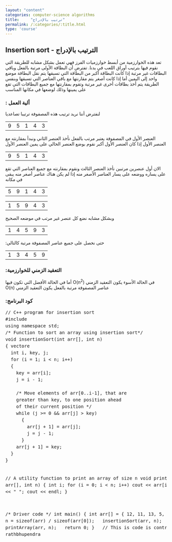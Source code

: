 ```yaml
---
layout: "content"
categories: computer-science algorithms
title:     "ترتيب بالإدراج"
permalink: /:categories/:title.html
type: 'course'
---
```


<div class="col-12">
  <h2>
  <bdi>
    الترتيب بالإدراج - Insertion sort
  </bdi>
  </h2>
  <p class="content-p">
  <bdi>
  تعد هذه الخوارزمية من أبسط خوارزميات الفرز فهي تعمل بشكل مشابه للطريقة التي نقوم فيها بترتيب أوراق اللعب في يدنا.
تفترض أن البطاقة الأولى مرتبة بالفعل وباقي البطاقات غير مرتبة إذا كانت البطاقة أكبر من البطاقة التي تسبقها يتم نقل البطاقة موضع واحد إلى اليمين
أما إذا كانت أصغر يتم مقارنتها مع باقي العناصر التي تسبقها وبنفس الطريقة يتم أخذ بطاقات أخرى غير مرتبة وتقوم بمقارنتها مع جميع البطاقات التي تقع على يمينها وذلك لوضعها  في مكانها المناسب
  </bdi>
  </p>
  <h3>
  <bdi>
  ألية العمل :
  </bdi>
  </h3>
  <p class="content-p">
    لنفترض أننا نريد ترتيب هذه المصفوفة ترتيبا تصاعديا
  </p>
  <div class="text-center">
    <table class="table table-bordered">
      <tr>
        <td>9 </td>
        <td>5 </td>
        <td>1 </td>
        <td>4 </td>
        <td>3 </td>
      </tr>
    </table>
  </div>
  <p class="content-p">
العنصر الأول في المصفوفة يعتبر مرتب بالفعل نأخذ العنصر الثاني ونبدأ بمقارنته مع العنصر الأول إذا كان العنصر الأول أكبر نقوم بوضع العنصر الحالي على يمين العنصر الأول
  </p>
  <div class="text-center">
    <table class="table table-bordered">
      <tr>
        <td class="item-selected">9 </td>
        <td>5 </td>
        <td>1 </td>
        <td>4 </td>
        <td>3 </td>
      </tr>
    </table>
  </div>

  <p class="content-p">
الان أول عنصرين مرتبين نأخذ العنصر الثالث ونقوم بمقارنته مع جميع العناصر التي تقع على يساره ووضعه على يسار العناصر الأصغر منه إذا لم يكن هناك عناصر أصغر منه يبقى في مكانه
  </p>
  <div class="text-center">
    <table class="table table-bordered">
      <tr>
        <td class="item-selected">5 </td>
        <td class="item-selected">9 </td>
        <td>1 </td>
        <td>4 </td>
        <td>3 </td>
      </tr>
    </table>
  </div>
  <div class="text-center">
    <table class="table table-bordered">
      <tr>
        <td class="item-selected">1 </td>
        <td class="item-selected">5 </td>
        <td class="item-selected">9 </td>
        <td>4 </td>
        <td>3 </td>
      </tr>
    </table>
  </div>
  <p class="content-p">
وبشكل مشابه نضع كل عنصر غير مرتب في موضعه الصحيح
  </p>
  <div class="text-center">
    <table class="table table-bordered">
      <tr>
        <td class="item-selected">1 </td>
        <td class="item-selected">4 </td>
        <td class="item-selected">5 </td>
        <td class="item-selected">9 </td>
        <td>3 </td>
      </tr>
    </table>
  </div>
  <p class="content-p">
  <bdi>
حتى نحصل على جميع عناصر المصفوفة مرتبة كالتالي:
  </bdi>
  </p>
  <div class="text-center">
    <table class="table table-bordered">
      <tr>
        <td class="item-selected">1 </td>
        <td class="item-selected">3 </td>
        <td class="item-selected">4 </td>
        <td class="item-selected">5 </td>
        <td class="item-selected">9 </td>
      </tr>
    </table>
  </div>

  <h3>
  <bdi>
  التعقيد الزمني للخوارزمية:
  </bdi>
  </h3>
  <p class="content-p">
  <bdi>
  في الحالة الأسوء يكون التعقيد الزمني
  O(n<sup>2</sup>)
أما في الحالة الأفضل التي تكون فيها عناصر المصفوفة مرتبة بالفعل يكون التعقيد الزمني O(n)
  </bdi>
  </p>

  <h3>
  <bdi>
  كود البرنامج:
  </bdi>
  </h3>
<div class="code-box">
  <p>
  <pre style="line-height: 1.5em;">
// C++ program for insertion sort
#include <bits/stdc++.h>
using namespace std;
/* Function to sort an array using insertion sort*/
void insertionSort(int arr[], int n)
{ vectore<int>
  int i, key, j;
  for (i = 1; i < n; i++)
  {
    key = arr[i];
    j = i - 1;
     
    /* Move elements of arr[0..i-1], that are
    greater than key, to one position ahead
    of their current position */
    while (j >= 0 && arr[j] > key)
      {
        arr[j + 1] = arr[j];
        j = j - 1;
      }
    arr[j + 1] = key;
  }
}

// A utility function to print an array of size n
void printArray(int arr[], int n)
{
  int i;
  for (i = 0; i < n; i++)
    cout << arr[i] << " ";
  cout << endl;
}

/* Driver code */
int main()
{
  int arr[] = { 12, 11, 13, 5, 6 };
  int n = sizeof(arr) / sizeof(arr[0]);
 
  insertionSort(arr, n);
  printArray(arr, n);
 
  return 0;
}
 
// This is code is contributed by rathbhupendra
      </pre>
    </p>
  </div>
</div>
